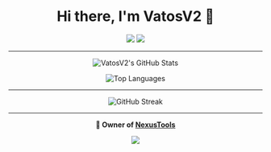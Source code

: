 <h1 align="center">Hi there, I'm VatosV2 👋</h1>

<p align="center">
  <a href="https://github.com/VatosV2"><img src="https://img.shields.io/github/followers/VatosV2?label=Follow&style=social"></a>
  <a href="https://discord.gg/nexustools" target="_blank"><img src="https://img.shields.io/badge/Discord-%237289DA.svg?style=flat&logo=discord&logoColor=white"></a>
</p>

---

<p align="center">
  <img src="https://github-readme-stats.vercel.app/api?username=VatosV2&show_icons=true&theme=dark&count_private=true&hide=stars&include_all_commits=true" alt="VatosV2's GitHub Stats">
</p>

<p align="center">
  <img src="https://github-readme-stats.vercel.app/api/top-langs/?username=VatosV2&layout=compact&theme=dark" alt="Top Languages">
</p>

---

<p align="center">
  <img src="https://streak-stats.demolab.com?user=VatosV2&theme=dark&hide_border=true" alt="GitHub Streak">
</p>

---

<p align="center">
  <strong>💼 Owner of <a href="https://nexustools.de/" target="_blank">NexusTools</a></strong>
</p>

<p align="center">
  <a href="https://github.com/VatosV2?tab=repositories"><img src="https://img.shields.io/badge/-Explore%20my%20Repos-24292e?style=for-the-badge&logo=Github"></a>
</p>
